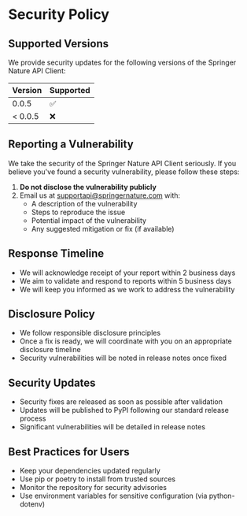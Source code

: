 # Security Policy

## Supported Versions

We provide security updates for the following versions of the Springer Nature API Client:

| Version | Supported          |
| ------- | ------------------ |
| 0.0.5   | :white_check_mark: |
| < 0.0.5 | :x:                |

## Reporting a Vulnerability

We take the security of the Springer Nature API Client seriously. If you believe you've found a security vulnerability, please follow these steps:

1. **Do not disclose the vulnerability publicly**
2. Email us at supportapi@springernature.com with:
   - A description of the vulnerability
   - Steps to reproduce the issue
   - Potential impact of the vulnerability
   - Any suggested mitigation or fix (if available)

## Response Timeline

- We will acknowledge receipt of your report within 2 business days
- We aim to validate and respond to reports within 5 business days
- We will keep you informed as we work to address the vulnerability

## Disclosure Policy

- We follow responsible disclosure principles
- Once a fix is ready, we will coordinate with you on an appropriate disclosure timeline
- Security vulnerabilities will be noted in release notes once fixed

## Security Updates

- Security fixes are released as soon as possible after validation
- Updates will be published to PyPI following our standard release process
- Significant vulnerabilities will be detailed in release notes

## Best Practices for Users

- Keep your dependencies updated regularly
- Use pip or poetry to install from trusted sources
- Monitor the repository for security advisories
- Use environment variables for sensitive configuration (via python-dotenv)
